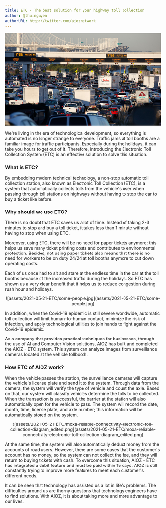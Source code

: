 ```yaml
---
title: ETC - The best solution for your highway toll collection
author: @thu.nguyen
authorURL: http://twitter.com/aioznetwork
---
```


![assets/2021-05-21-ETC/Untitled.png](assets/2021-05-21-ETC/Untitled.png)
<!--truncate-->

We're living in the era of technological development, so everything is automated is no longer strange to everyone. Traffic jams at toll booths are a familiar image for traffic participants. Especially during the holidays, it can take you hours to get out of it. Therefore, introducing the Electronic Toll Collection System (ETC) is an effective solution to solve this situation.

### What is ETC?

By embedding modern technical technology, a non-stop automatic toll collection station, also known as Electronic Toll Collection (ETC), is a system that automatically collects tolls from the vehicle's user when passing through toll stations on highways without having to stop the car to buy a ticket like before.

### Why should we use ETC?

There is no doubt that ETC saves us a lot of time. Instead of taking 2-3 minutes to stop and buy a toll ticket, it takes less than 1 minute without having to stop when using ETC.

Moreover, using ETC, there will be no need for paper tickets anymore; this helps us save many ticket printing costs and contributes to environmental protection. Besides, not using paper tickets also means that there is no need for workers to be on duty 24/24 at toll booths anymore to cut down operating costs.

Each of us once had to sit and stare at the endless time in the car at the toll booths because of the increased traffic during the holidays. So ETC has shown us a very clear benefit that it helps us to reduce congestion during rush hour and holidays.

<center>
![assets/2021-05-21-ETC/some-people.jpg](assets/2021-05-21-ETC/some-people.jpg)
</center>

In addition, when the Covid-19 epidemic is still severe worldwide, automatic toll collection will limit human-to-human contact, minimize the risk of infection, and apply technological utilities to join hands to fight against the Covid-19 epidemic.

As a company that provides practical techniques for businesses, through the use of AI and Computer Vision solutions, AIOZ has built and completed the AIOZ - ETC system. This system can analyze images from surveillance cameras located at the vehicle tollbooth.

### How ETC of AIOZ work?

When the vehicle passes the station, the surveillance cameras will capture the vehicle's license plate and send it to the system. Through data from the camera, the system will verify the type of vehicle and count the axle. Based on that, our system will classify vehicles determine the tolls to be collected. When the transaction is successful, the barrier at the station will also automatically open for the vehicle to pass. The system will record the date, month, time, license plate, and axle number; this information will be automatically stored on the system.

<center>
![assets/2021-05-21-ETC/moxa-reliable-connectivity-electronic-toll-collection-diagram_edited.png](assets/2021-05-21-ETC/moxa-reliable-connectivity-electronic-toll-collection-diagram_edited.png)
</center>

At the same time, the system will also automatically deduct money from the accounts of road users. However, there are some cases that the customer's account has no money, so the system can not collect the fee, and they will return to buying tickets with cash. To overcome this situation, AIOZ - ETC has integrated a debit feature and must be paid within 15 days. AIOZ is still constantly trying to improve more features to meet each customer's different needs.

It can be seen that technology has assisted us a lot in life's problems. The difficulties around us are thorny questions that technology engineers have to find solutions. With AIOZ, it is about taking more and more advantage to our lives.
